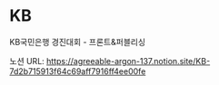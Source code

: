 # KB
KB국민은행 경진대회 - 프론트&amp;퍼블리싱

노션 URL: https://agreeable-argon-137.notion.site/KB-7d2b715913f64c69aff7916ff4ee00fe
